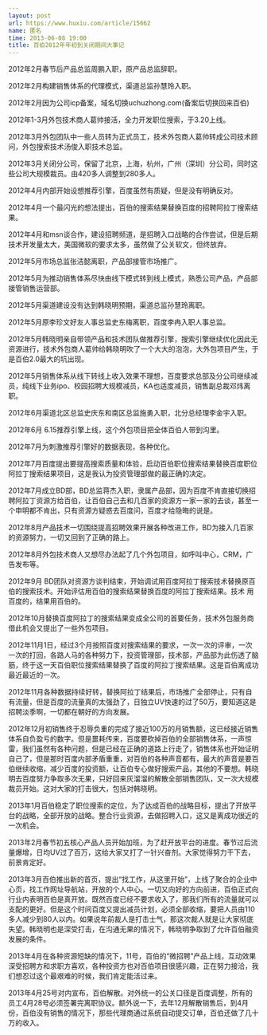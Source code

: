 ```yaml
---
layout: post
url: https://www.huxiu.com/article/15662
name: 匿名
time: 2013-06-08 19:00
title: 百伯2012年年初到关闭期间大事记
---
```

2012年2月春节后产品总监周鹏入职，原产品总监辞职。

2012年2月构建销售体系的代理模式，渠道总监孙慧玲入职。

2012年2月因为公司icp备案，域名切换uchuzhong.com(备案后切换回来百伯)

2012年1-3月外包技术商人葛帅接活，全力开发职位搜索，于3.20上线。

2012年3月外包团队中一些人员转为正式员工，技术外包商人葛帅转成公司技术顾问，外包搜索技术汤俊入职技术总监。

2012年3月关闭分公司，保留了北京，上海，杭州，广州（深圳）分公司，同时这些公司大规模裁员。由420多人调整到280多人。

2012年4月内部开始设想推荐引擎，百度虽然有质疑，但是没有明确反对。

2012年4月一个最闪光的想法提出，百伯的搜索结果替换百度的招聘阿拉丁搜索结果。

2012年4月和msn谈合作，建设招聘频道，是招聘入口战略的合作尝试，但是后期技术开发量太大，美国微软的要求太多，虽然做了公关软文，但终放弃。

2012年5月市场总监张洁懿离职，产品部接管市场推广。

2012年5月为推动销售体系尽快由线下模式转到线上模式，熟悉公司产品，产品部接管销售运营部。

2012年5月渠道建设没有达到韩晓明预期，渠道总监孙慧玲离职。

2012年5月原李珍文好友人事总监史东梅离职，百度李冉入职人事总监。

2012年5月韩晓明亲自带领产品和技术团队做推荐引擎，搜索引擎继续优化因此无资源进行，技术外包商人葛帅给韩晓明吹了一个大大的泡泡，大外包项目产生，于是百伯2.0最大的坑出现。

2012年5月销售体系从线下转线上收入效果不理想，百度要求总部及分公司继续减员，纯线下业务ipo、校园招聘大规模减员，KA也适度减员，销售副总裁邓炜离职。

2012年6月渠道北区总监史庆东和南区总监施勇入职，北分总经理李金宇入职。

2012年6月 6.15推荐引擎上线，这个外包项目把全体百伯人带到沟里。

2012年7月为刺激推荐引擎好的数据表现，各种优化。

2012年7月百度提出要提高搜索质量和体验，启动百伯职位搜索结果替换百度职位阿拉丁搜索结果项目，这是我认为投资管理部做的最正确的决定。

2012年7月成立BD部，BD总监蒋杰入职，隶属产品部，因为百度不肯直接切换招聘阿拉丁资源方给百伯，让百伯自己去和几百家的资源方一家一家的去谈，甚至一个申明都不肯出，只有资源方疑惑去百度问，百度才给隐晦的说是。

2012年8月产品技术一切围绕提高招聘效果开展各种改进工作，BD为接入几百家的资源努力，一切又回到了正确的路上。

2012年8月外包技术商人又想尽办法起了几个外包项目，如呼叫中心，CRM，广告发布等。

2012年9月 BD团队对资源方谈判结束，开始调试用百度阿拉丁搜索技术替换原百伯的搜索技术。开始评估用百伯的搜索结果替换百度的阿拉丁搜索结果。技术 用百度的，结果用百伯的。

2012年10月替换百度阿拉丁的搜索结果变成全公司的首要任务，技术外包服务商借此机会又提出了一些外包项目。

2012年11月1日，经过3个月按照百度对搜索结果的要求，一次一次的评审，一次一次的打回，各路人马的各种努力下，投资管理部，技术部，产品部为此伤透了脑筋，终于这一天百伯职位搜索结果替换了百度的阿拉丁搜索结果。这是百伯离成功最近最近的一次。

2012年11月各种数据持续好转，替换阿拉丁结果后，市场推广全部停止，只有自有流量，但是百度的流量真的太强劲了，日独立UV快速的过了50万，要知道这是招聘淡季啊，一切都在朝好的方向发展。

2012年12月初销售终于忍辱负重的完成了接近100万的月销售额，这已经接近销售体系自负盈亏的数字。但是噩耗传来，百度要砍掉百伯的全部销售体系，一声惊雷，我们虽然有各种问题，但是已经在正确的道路上行走了，销售体系也开始证明自己了，但是那时百度内部矛盾重重，对百伯的各种声音都有，最大的声音是要百伯继续收缩，减少百度的投资额，让百伯专心做好搜索产品，其他的不要想。韩晓明去百度努力争取多次无果，只好回来灰溜溜的解散全部销售团队，又一次大规模裁员开始。这对大家的打击很大，包括对韩晓明。

2013年1月百伯稳定了职位搜索的定位，为了达成百伯的战略目标，提出了开放平台的战略，全部开放的战略。整合行业资源，去做招聘入口，这又是离成功很近的一次机会。

2013年2月春节初五核心产品人员开始加班，为了赶开放平台的进度。春节过后流量爆增，日均UV过了百万，这给大家又打了一针兴奋剂。大家觉得努力干下去，前景肯定好。

2013年3月百伯推出新的首页，提出“找工作，从这里开始”，上线了聚合的企业中心页，找工作网址导航站，开放的个人中心。一切又向好的方向前进，百伯正式向行业内表明百伯是真开放。既然百度已经不要求收入了，那我们所有的流量就可以支配的更好。但是这个时间百度又提出减员计划，必须全部收缩，要把人员由110多人减少到80人以内。如果说年前裁人是打击士气，那这次裁人就是让大家彻底失望。韩晓明也是深受打击，在沟通无果的情况下，韩晓明争取到了允许百伯融资发展的条件。

2013年4月在各种资源短缺的情况下，11号，百伯的“微招聘”产品上线，互动效果深受招聘方和求职方喜欢，各种投资方也对百伯项目很感兴趣，正在努力接洽，我们想忍过这个最艰难的时候，我们肯定能活过来。

2013年4月25号对内宣布，百伯解散。对外统一的公关口径是百度调整，所有的员工4月28号必须签署完离职协议。额外说一下，去年12月解散销售后，到4月份，百伯没有销售的情况下，那些代理商通过系统自动提交订单，百伯还做了几十万的收入。

